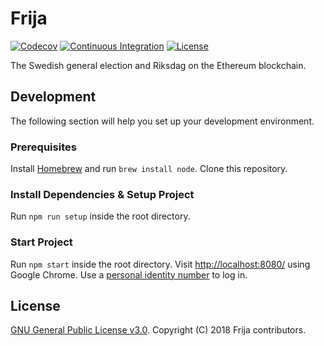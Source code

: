 # Frija

[![Codecov](https://codecov.io/gh/robshape/frija/branch/master/graph/badge.svg)](https://codecov.io/gh/robshape/frija/)
[![Continuous Integration](https://github.com/robshape/frija/workflows/Continuous%20Integration/badge.svg)](https://github.com/robshape/frija/actions/)
[![License](https://img.shields.io/github/license/robshape/frija.svg)](./LICENSE)

The Swedish general election and Riksdag on the Ethereum blockchain.

## Development

The following section will help you set up your development environment.

### Prerequisites

Install [Homebrew](https://brew.sh/) and run `brew install node`. Clone this repository.

### Install Dependencies & Setup Project

Run `npm run setup` inside the root directory.

### Start Project

Run `npm start` inside the root directory. Visit [http://localhost:8080/](http://localhost:8080/) using
Google Chrome. Use a [personal identity number](./docs/CREDENTIALS.md) to log in.

## License

[GNU General Public License v3.0](./LICENSE). Copyright (C) 2018 Frija contributors.
